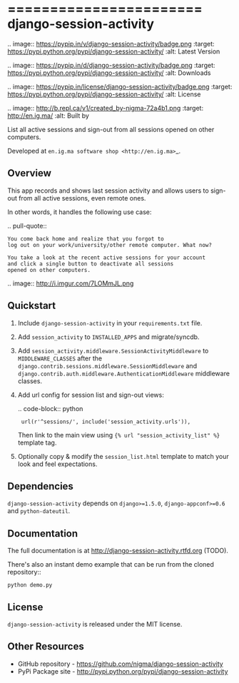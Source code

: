 =======================
django-session-activity
=======================

.. image:: https://pypip.in/v/django-session-activity/badge.png
    :target: https://pypi.python.org/pypi/django-session-activity/
    :alt: Latest Version

.. image:: https://pypip.in/d/django-session-activity/badge.png
    :target: https://pypi.python.org/pypi/django-session-activity/
    :alt: Downloads

.. image:: https://pypip.in/license/django-session-activity/badge.png
    :target: https://pypi.python.org/pypi/django-session-activity/
    :alt: License

.. image:: http://b.repl.ca/v1/created_by-nigma-72a4b1.png
    :target: http://en.ig.ma/
    :alt: Built by

List all active sessions and sign-out from all sessions opened on other computers.

Developed at `en.ig.ma software shop <http://en.ig.ma>`_.

Overview
--------

This app records and shows last session activity and allows users to
sign-out from all active sessions, even remote ones.

In other words, it handles the following use case:

.. pull-quote::

    You come back home and realize that you forgot to
    log out on your work/university/other remote computer. What now?

    You take a look at the recent active sessions for your account
    and click a single button to deactivate all sessions
    opened on other computers.

.. image:: http://i.imgur.com/7LOMmJL.png


Quickstart
----------

1. Include ``django-session-activity`` in your ``requirements.txt`` file.

2. Add ``session_activity`` to ``INSTALLED_APPS`` and migrate/syncdb.

3. Add ``session_activity.middleware.SessionActivityMiddleware`` to ``MIDDLEWARE_CLASSES``
   after the ``django.contrib.sessions.middleware.SessionMiddleware`` and
   ``django.contrib.auth.middleware.AuthenticationMiddleware`` middleware classes.

4. Add url config for session list and sign-out views:

    .. code-block:: python

        url(r'^sessions/', include('session_activity.urls')),

   Then link to the main view using ``{% url "session_activity_list" %}`` template tag.

5. Optionally copy & modify the ``session_list.html`` template
   to match your look and feel expectations.

Dependencies
------------

``django-session-activity`` depends on ``django>=1.5.0``, ``django-appconf>=0.6``
and ``python-dateutil``.

Documentation
-------------

The full documentation is at http://django-session-activity.rtfd.org (TODO).

There's also an instant demo example that can be run from the cloned repository::

    python demo.py

License
-------

`django-session-activity` is released under the MIT license.

Other Resources
---------------

- GitHub repository - https://github.com/nigma/django-session-activity
- PyPi Package site - http://pypi.python.org/pypi/django-session-activity
